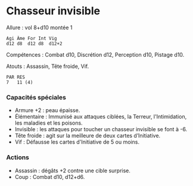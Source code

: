 # Chasseur invisible

Allure : vol 8+d10 montée 1

	Agi	Âme	For	Int	Vig
	d12	d8	d12	d8	d12+2

Compétences : Combat d10, Discrétion d12, Perception d10, Pistage d10.

Atouts : Assassin, Tête froide, Vif.

	PAR	RES
	7	11 (4)

### Capacités spéciales
- Armure +2 : peau épaisse.
- Élémentaire : Immunisé aux attaques ciblées, la Terreur, l'Intimidation, les maladies et les poisons.
- Invisible : les attaques pour toucher un chasseur invisible se font à -6.
- Tête froide : agit sur la meilleure de deux cartes d’Initiative.
- Vif : Défausse les cartes d'Initiative de 5 ou moins.

### Actions
- Assassin : dégâts +2 contre une cible surprise.
- Coup : Combat d10, d12+d6.
